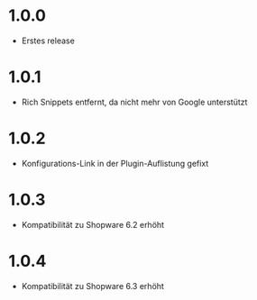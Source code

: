 # 1.0.0
- Erstes release

# 1.0.1
- Rich Snippets entfernt, da nicht mehr von Google unterstützt

# 1.0.2
- Konfigurations-Link in der Plugin-Auflistung gefixt

# 1.0.3
- Kompatibilität zu Shopware 6.2 erhöht

# 1.0.4
- Kompatibilität zu Shopware 6.3 erhöht